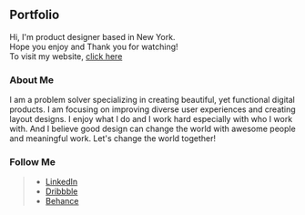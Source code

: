 ## Portfolio

Hi, I'm product designer based in New York. <br>
Hope you enjoy and Thank you for watching! <br>
To visit my website, <a href="https://hanbyeoll.github.io/portfolio/">click here</a>

### About Me

I am a problem solver specializing in creating beautiful, yet functional digital products. 
I am focusing on improving diverse user experiences and creating layout designs. 
I enjoy what I do and I work hard especially with who I work with. 
And I believe good design can change the world with awesome people and meaningful work. 
Let's change the world together!

### Follow Me

> * <a href="https://www.linkedin.com/in/hanbyeoll/" title="LinkedIn">LinkedIn</a>
> * <a href="https://dribbble.com/hanbyeoll" title="Dribbble">Dribbble</a>
> * <a href="https://www.behance.net/hanbyeoll" title="Behance">Behance</a>
